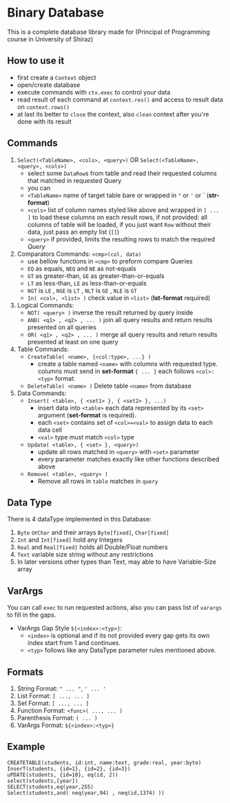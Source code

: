 # Binary Database

This is a complete database library made for (Principal of Programming course in University of Shiraz)

## How to use it
* first create a `Context` object
* open/create database
* execute commands with `ctx.exec` to control your data
* read result of each command at `context.res()` and access to result data on `context.rows()`
* at last its better to `close` the context, also `clean` context after you're done with its result

## Commands
1.  `Select(<TableName>, <cols>, <query>)`  OR `Select(<TableName>, <query>, <cols>)` 
    * select some `DataRow`s from table and read their requested columns that matched in requested Query
    * you can 
    * `<TableName>` name of target table bare or wrapped in `"` or `'` or ` (**str-format**)
    * `<cols>` list of column names styled like above and wrapped in `[ ... ]` to load these columns on each result rows, if not provided: all columns of table will be loaded, if you just want `Row` without their data, just pass an empty list (`[]`)
    * `<query>` if provided, limits the resulting rows to match the required *Query*
2.  Comparators Commands: `<cmp>(col, data)`
    * use bellow functions in `<cmp>` to preform compare Queries
    * `EQ` as equals, `NEQ` and `NE` as not-equals
    * `GT` as greater-than, `GE` as greater-than-or-equals
    * `LT` as less-than, `LE` as less-than-or-equals
    * `NGT` is `LE` , `NGE` is `LT` , `NLT` is `GE` , `NLE` is `GT`
    * `In( <col>, <list> )` check value in `<list>` (**lst-format** required)
3.  Logical Commands:    
    * `NOT( <query> )` inverse the result returned by query inside
    * `AND( <q1> , <q2> , ... )` join all query results and return results presented on all queries
    * `OR( <q1> , <q2> , ... )` merge all query results and return results presented at least on one query
4.  Table Commands:
    * `CreateTable( <name>, {<col:type>, ...} )`
      * create a table named `<name>` with columns with requested type. columns must send in **set-format** `{ ... }` each follows `<col>:<typ>` format.
    * `DeleteTable( <name> )` Delete table `<name>` from database
5.  Data Commands:
    - `Insert( <table>, { <set1> }, { <set2> }, ...)`
        - insert data into `<table>` each data represented by its `<set>` argument (**set-format** is required).
        - each `<set>` contains set of `<col>=<val>` to assign data to each data cell
        - `<val>` type must match `<col>` type
    - `Update( <table>, { <set> }, <query>)`
        - update all rows matched in `<query>` with `<set>` parameter
        - every parameter matches exactly like other functions described above
    - `Remove( <table>, <query> )`
        - Remove all rows in `table` matches in `query`

## Data Type
There is 4 dataType implemented in this Database:
1. `Byte` or`Char` and their arrays `Byte[fixed]`, `Char[fixed]`
2. `Int` and `Int[fixed]` hold any Integers
3. `Real` and `Real[fixed]` holds all Double/Float numbers
4. `Text` variable size string without any restrictions
5. In later versions other types than Text, may able to have Variable-Size array

## VarArgs
You can call `exec` to run requested actions, also you can pass list of `varargs` to fill in the gaps.
* VarArgs Gap Style `${<index>:<typ>}`:
  * `<index>` is optional and if its not provided every gap gets its own index start from 1 and continues.
  * `<typ>` follows like any DataType parameter rules mentioned above.

## Formats
1. String Format: `" ... "`, `' ... '`
2. List Format: `[ ..., ... ]`
3. Set Format: `[ ..., ... ]`
4. Function Format: `<func>( ..., ... )`
4. Parenthesis Format: `( ... )`
4. VarArgs Format: `${<index>:<typ>}`

## Example
```
CREATETABLE(students, id:int, name:text, grade:real, year:byte)
InserT(students, {id=1}, {id=2}, {id=3})
uPDATE(students, {id=10}, eq(id, 2))
select(students,[year])
SELECT(students,eq(year,255)
Select(students,and( neq(year,94) , neq(id,1374) ))

```
